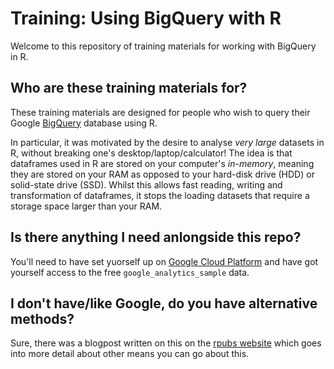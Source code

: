# Training: Using BigQuery with R
Welcome to this repository of training materials for working with BigQuery in R.

## Who are these training materials for?
These training materials are designed for people who wish to query their Google [BigQuery](https://cloud.google.com/bigquery/) database using R.

In particular, it was motivated by the desire to analyse *very large* datasets in R, without breaking one's desktop/laptop/calculator! The idea is that dataframes used in R are stored on your computer's *in-memory*, meaning they are stored on your RAM as opposed to your hard-disk drive (HDD) or solid-state drive (SSD). Whilst this allows fast reading, writing and transformation of dataframes, it stops the loading datasets that require a storage space larger than your RAM.  

## Is there anything I need anlongside this repo?
You'll need to have set yuorself up on [Google Cloud Platform](https://cloud.google.com/) and have got yourself access to the free `google_analytics_sample` data.

## I don't have/like Google, do you have alternative methods?
Sure, there was a blogpost written on this on the [rpubs website](https://rpubs.com/msundar/large_data_analysis) which goes into more detail about other means you can go about this.


